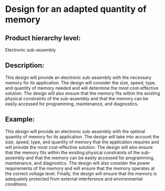 # Design for an adapted quantity of memory

## Product hierarchy level:
Electronic sub-assembly

## Description:
This design will provide an electronic sub-assembly with the necessary memory for its application. The design will consider the size, speed, type, and quantity of memory needed and will determine the most cost-effective solution. The design will also ensure that the memory fits within the existing physical constraints of the sub-assembly and that the memory can be easily accessed for programming, maintenance, and diagnostics.

## Example:
This design will provide an electronic sub-assembly with the optimal quantity of memory for its application. The design will take into account the size, speed, type, and quantity of memory that the application requires and will provide the most cost-effective solution. The design will also ensure that the memory fits within the existing physical constraints of the sub-assembly and that the memory can be easily accessed for programming, maintenance, and diagnostics. The design will also consider the power requirements of the memory and will ensure that the memory operates at the correct voltage level. Finally, the design will ensure that the memory is adequately protected from external interference and environmental conditions.
